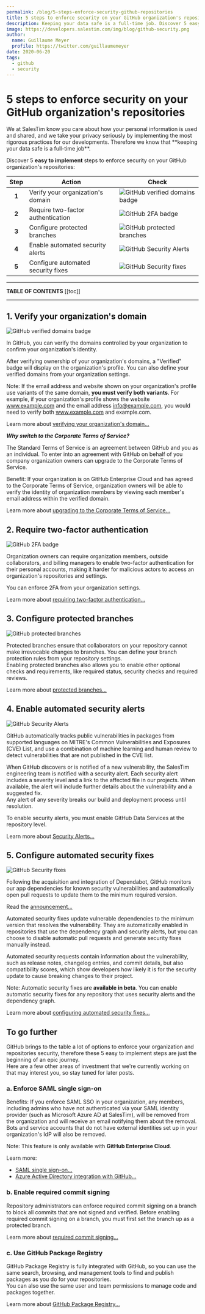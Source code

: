 ```yaml
---
permalink: /blog/5-steps-enforce-security-github-repositories
title: 5 steps to enforce security on your GitHub organization's repositories
description: Keeping your data safe is a full-time job. Discover 5 easy to implement steps to enforce security on your GitHub organization's repositories.
image: https://developers.salestim.com/img/blog/github-security.png
author:
  name: Guillaume Meyer
  profile: https://twitter.com/guillaumemeyer
date: 2020-06-20
tags:
  - github
  - security
---
```


# 5 steps to enforce security on your GitHub organization's repositories
<BlogHeadline />
We at SalesTim know you care about how your personal information is used and shared, and we take your privacy seriously by implementing the most rigorous practices for our developments.  
Therefore we know that **keeping your data safe is a full-time job**.

Discover 5 **easy to implement** steps to enforce security on your GitHub organization's repositories:  

| Step | Action | Check |
|:----:|--------|-------|
| **1** | Verify your organization's domain | ![GitHub verified domains badge](https://img.shields.io/badge/Domains-Verified-success.svg?logo=github) |
| **2** | Require two-factor authentication | ![GitHub 2FA badge](https://img.shields.io/badge/2FA-Verified-success.svg?logo=github)|
| **3** | Configure protected branches | ![GitHub protected branches](https://img.shields.io/badge/Production-Branch%20protected-success.svg?logo=github) |
| **4** | Enable automated security alerts | ![GitHub Security Alerts](https://img.shields.io/badge/Security%20Alerts-0-success.svg?logo=github) |
| **5** | Configure automated security fixes | ![GitHub Security fixes](https://img.shields.io/badge/Pending%20Security%20Fixes-0-success.svg?logo=github) |

---
**TABLE OF CONTENTS**
[[toc]]

---

## 1. Verify your organization's domain
![GitHub verified domains badge](https://img.shields.io/badge/Domains-Verified-success.svg?logo=github)

In GitHub, you can verify the domains controlled by your organization to confirm your organization's identity.

After verifying ownership of your organization's domains, a "Verified" badge will display on the organization's profile. You can also define your verified domains from your organization settings.

Note: If the email address and website shown on your organization's profile use variants of the same domain, **you must verify both variants**. For example, if your organization's profile shows the website www.example.com and the email address info@example.com, you would need to verify both www.example.com and example.com.

Learn more about [verifying your organization's domain...](https://help.github.com/en/articles/verifying-your-organizations-domain)  

***Why switch to the Corporate Terms of Service?***

The Standard Terms of Service is an agreement between GitHub and you as an individual. To enter into an agreement with GitHub on behalf of you company organization owners can upgrade to the Corporate Terms of Service.

Benefit: If your organization is on GitHub Enterprise Cloud and has agreed to the Corporate Terms of Service, organization owners will be able to verify the identity of organization members by viewing each member's email address within the verified domain.

Learn more about [upgrading to the Corporate Terms of Service...](https://help.github.com/en/articles/upgrading-to-the-corporate-terms-of-service)  

## 2. Require two-factor authentication
![GitHub 2FA badge](https://img.shields.io/badge/2FA-Verified-success.svg?logo=github)

Organization owners can require organization members, outside collaborators, and billing managers to enable two-factor authentication for their personal accounts, making it harder for malicious actors to access an organization's repositories and settings.  

You can enforce 2FA from your organization settings.

Learn more about [requiring two-factor authentication...](https://help.github.com/en/articles/configuring-two-factor-authentication)  

## 3. Configure protected branches
![GitHub protected branches](https://img.shields.io/badge/Production-Branch%20protected-success.svg?logo=github)

Protected branches ensure that collaborators on your repository cannot make irrevocable changes to branches. You can define your branch protection rules from your repository settings.  
Enabling protected branches also allows you to enable other optional checks and requirements, like required status, security checks and required reviews.

Learn more about [protected branches...](https://help.github.com/en/articles/configuring-protected-branches)

## 4. Enable automated security alerts
![GitHub Security Alerts](https://img.shields.io/badge/Security%20Alerts-0-success.svg?logo=github)

GitHub automatically tracks public vulnerabilities in packages from supported languages on MITRE's Common Vulnerabilities and Exposures (CVE) List, and use a combination of machine learning and human review to detect vulnerabilities that are not published in the CVE list.  

When GitHub discovers or is notified of a new vulnerability, the SalesTim engineering team is notified with a security alert. Each security alert includes a severity level and a link to the affected file in our projects. When available, the alert will include further details about the vulnerability and a suggested fix.  
Any alert of any severity breaks our build and deployment process until resolution.

To enable security alerts, you must enable GitHub Data Services at the repository level.

Learn more about [Security Alerts...](https://help.github.com/en/articles/about-security-alerts-for-vulnerable-dependencies)

## 5. Configure automated security fixes
![GitHub Security fixes](https://img.shields.io/badge/Pending%20Security%20Fixes-0-success.svg?logo=github)

Following the acquisition and integration of Dependabot, GitHub monitors our app dependencies for known security vulnerabilities and automatically open pull requests to update them to the minimum required version.

Read the [announcement...](https://www.helpnetsecurity.com/2019/05/28/github-automated-security-fixes/)

Automated security fixes update vulnerable dependencies to the minimum version that resolves the vulnerability. They are automatically enabled in repositories that use the dependency graph and security alerts, but you can choose to disable automatic pull requests and generate security fixes manually instead.

Automated security requests contain information about the vulnerability, such as release notes, changelog entries, and commit details, but also compatibility scores, which show developers how likely it is for the security update to cause breaking changes to their project.

Note: Automatic security fixes are **available in beta**. You can enable automatic security fixes for any repository that uses security alerts and the dependency graph.

Learn more about [configuring automated security fixes...](https://help.github.com/en/articles/configuring-automated-security-fixes)

## To go further
GitHub brings to the table a lot of options to enforce your organization and repositories security, therefore these 5 easy to implement steps are just the beginning of an epic journey.  
Here are a few other areas of investment that we're currently working on that may interest you, so stay tuned for later posts.

### a. Enforce SAML single sign-on
Benefits: If you enforce SAML SSO in your organization, any members, including admins who have not authenticated via your SAML identity provider (such as Microsoft Azure AD at SalesTim), will be removed from the organization and will receive an email notifying them about the removal.  
Bots and service accounts that do not have external identities set up in your organization's IdP will also be removed. 

Note: This feature is only available with **GitHub Enterprise Cloud**.

Learn more:
* [SAML single sign-on...](https://help.github.com/en/articles/connecting-your-identity-provider-to-your-organization)
* [Azure Active Directory integration with GitHub...](https://docs.microsoft.com/en-us/azure/active-directory/saas-apps/github-tutorial)

### b. Enable required commit signing
Repository administrators can enforce required commit signing on a branch to block all commits that are not signed and verified. Before enabling required commit signing on a branch, you must first set the branch up as a protected branch.

Learn more about [required commit signing...](https://help.github.com/en/articles/enabling-required-commit-signing)

### c. Use GitHub Package Registry
GitHub Package Registry is fully integrated with GitHub, so you can use the same search, browsing, and management tools to find and publish packages as you do for your repositories.  
You can also use the same user and team permissions to manage code and packages together.

Learn more about [GitHub Package Registry...](https://github.com/features/package-registry/)

<Comments />

